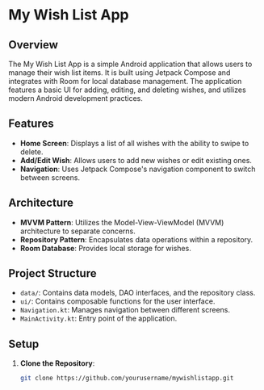 # My Wish List App

## Overview

The My Wish List App is a simple Android application that allows users to manage their wish list items. It is built using Jetpack Compose and integrates with Room for local database management. The application features a basic UI for adding, editing, and deleting wishes, and utilizes modern Android development practices.

## Features

- **Home Screen**: Displays a list of all wishes with the ability to swipe to delete.
- **Add/Edit Wish**: Allows users to add new wishes or edit existing ones.
- **Navigation**: Uses Jetpack Compose's navigation component to switch between screens.

## Architecture

- **MVVM Pattern**: Utilizes the Model-View-ViewModel (MVVM) architecture to separate concerns.
- **Repository Pattern**: Encapsulates data operations within a repository.
- **Room Database**: Provides local storage for wishes.

## Project Structure

- `data/`: Contains data models, DAO interfaces, and the repository class.
- `ui/`: Contains composable functions for the user interface.
- `Navigation.kt`: Manages navigation between different screens.
- `MainActivity.kt`: Entry point of the application.

## Setup

1. **Clone the Repository**:

   ```bash
   git clone https://github.com/yourusername/mywishlistapp.git
